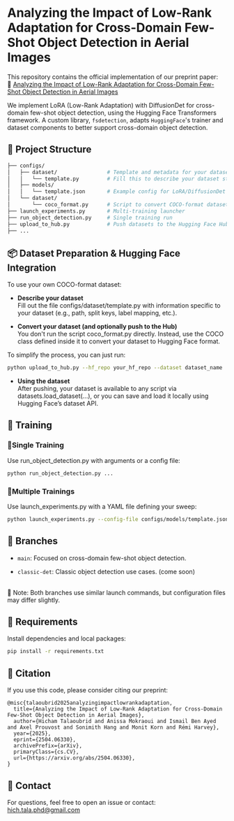 # Analyzing the Impact of Low-Rank Adaptation for Cross-Domain Few-Shot Object Detection in Aerial Images

This repository contains the official implementation of our preprint paper:\
📄 [Analyzing the Impact of Low-Rank Adaptation for Cross-Domain Few-Shot Object Detection in Aerial Images](https://arxiv.org/abs/2504.06330)

We implement LoRA (Low-Rank Adaptation) with DiffusionDet for cross-domain few-shot object detection, using the Hugging
Face Transformers framework. A custom library, `fsdetection`, adapts `HuggingFace`'s trainer and dataset components to
better support cross-domain object detection.

## 📂 Project Structure

```bash
├── configs/
│   ├── dataset/                # Template and metadata for your dataset
│   │   └── template.py         # Fill this to describe your dataset structure
│   ├── models/                 
│   │   └── template.json       # Example config for LoRA/DiffusionDet
│   └── dataset/
│       └── coco_format.py      # Script to convert COCO-format dataset to Hugging Face format
├── launch_experiments.py       # Multi-training launcher
├── run_object_detection.py     # Single training run
├── upload_to_hub.py            # Push datasets to the Hugging Face Hub
├── ...
```

## 📦 Dataset Preparation & Hugging Face Integration

To use your own COCO-format dataset:

- **Describe your dataset**\
  Fill out the file configs/dataset/template.py with information specific to your dataset (e.g., path, split keys, label
  mapping, etc.).

- **Convert your dataset (and optionally push to the Hub)**\
  You don't run the script coco_format.py directly. Instead, use the COCO class defined inside it to convert your
  dataset to Hugging Face format.

To simplify the process, you can just run:

```bash
python upload_to_hub.py --hf_repo your_hf_repo --dataset dataset_name
```

- **Using the dataset**\
  After pushing, your dataset is available to any script via datasets.load_dataset(...), or you can save and load it
  locally using Hugging Face’s dataset API.

## 🏁 Training
### 🔹**Single Training**

Use run_object_detection.py with arguments or a config file:

```bash
python run_object_detection.py ...
```

### 🔸**Multiple Trainings**

Use launch_experiments.py with a YAML file defining your sweep:

```bash
python launch_experiments.py --config-file configs/models/template.json ...
```

## 🌿 Branches

- `main`: Focused on cross-domain few-shot object detection.

- `classic-det`: Classic object detection use cases. (come soon)

\
📝 Note: Both branches use similar launch commands, but configuration files may differ slightly.

## 🔧 Requirements

Install dependencies and local packages:
```bash
pip install -r requirements.txt
```

## 📄 Citation

If you use this code, please consider citing our preprint:
```
@misc{talaoubrid2025analyzingimpactlowrankadaptation,
  title={Analyzing the Impact of Low-Rank Adaptation for Cross-Domain Few-Shot Object Detection in Aerial Images}, 
  author={Hicham Talaoubrid and Anissa Mokraoui and Ismail Ben Ayed and Axel Prouvost and Sonimith Hang and Monit Korn and Rémi Harvey},
  year={2025},
  eprint={2504.06330},
  archivePrefix={arXiv},
  primaryClass={cs.CV},
  url={https://arxiv.org/abs/2504.06330}, 
}
```

## 📨 Contact

For questions, feel free to open an issue or contact: [hich.tala.phd@gmail.com](mailto:hich.tala.phd@gmail.com)